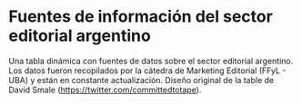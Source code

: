 # Fuentes de información del sector editorial argentino
Una tabla dinámica con fuentes de datos sobre el sector editorial argentino. Los datos fueron recopilados por la cátedra de Marketing Editorial (FFyL - UBA) y están en constante actualización.
Diseño original de la table de David Smale (https://twitter.com/committedtotape).
